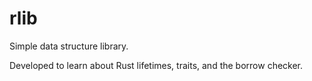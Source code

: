 # rlib
Simple data structure library. 

Developed to learn about Rust lifetimes, traits, and the borrow checker.
